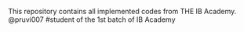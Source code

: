 This repository contains all implemented codes from THE IB Academy.
@pruvi007
#student of the 1st batch of IB Academy
